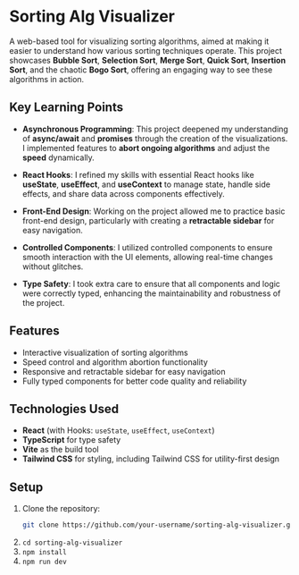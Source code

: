 # Sorting Alg Visualizer

A web-based tool for visualizing sorting algorithms, aimed at making it easier to understand how various sorting techniques operate. This project showcases **Bubble Sort**, **Selection Sort**, **Merge Sort**, **Quick Sort**, **Insertion Sort**, and the chaotic **Bogo Sort**, offering an engaging way to see these algorithms in action.

## Key Learning Points

- **Asynchronous Programming**: This project deepened my understanding of **async/await** and **promises** through the creation of the visualizations. I implemented features to **abort ongoing algorithms** and adjust the **speed** dynamically.
- **React Hooks**: I refined my skills with essential React hooks like **useState**, **useEffect**, and **useContext** to manage state, handle side effects, and share data across components effectively.

- **Front-End Design**: Working on the project allowed me to practice basic front-end design, particularly with creating a **retractable sidebar** for easy navigation.

- **Controlled Components**: I utilized controlled components to ensure smooth interaction with the UI elements, allowing real-time changes without glitches.

- **Type Safety**: I took extra care to ensure that all components and logic were correctly typed, enhancing the maintainability and robustness of the project.

## Features

- Interactive visualization of sorting algorithms
- Speed control and algorithm abortion functionality
- Responsive and retractable sidebar for easy navigation
- Fully typed components for better code quality and reliability

## Technologies Used

- **React** (with Hooks: `useState`, `useEffect`, `useContext`)
- **TypeScript** for type safety
- **Vite** as the build tool
- **Tailwind CSS** for styling, including Tailwind CSS for utility-first design

## Setup

1. Clone the repository:
   ```bash
   git clone https://github.com/your-username/sorting-alg-visualizer.git
   ```
2. ```cd sorting-alg-visualizer```
3. ```npm install```
4. ```npm run dev```
